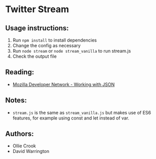 # Twitter Stream

## Usage instructions:
1. Run `npm install` to install dependencies
2. Change the config as necessary
3. Run `node stream` or `node stream_vanilla` to run stream.js
4. Check the output file

## Reading:
* [Mozilla Developer Network - Working with JSON](https://developer.mozilla.org/en-US/docs/Learn/JavaScript/Objects/JSON)

## Notes:
* `stream.js` is the same as `stream_vanilla.js` but makes use of ES6 features, for example using const and let instead of var.

## Authors:
* Ollie Crook
* David Warrington